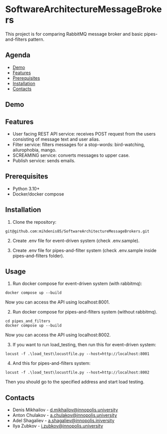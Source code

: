 # SoftwareArchitectureMessageBrokers

This project is for comparing RabbitMQ message broker and basic pipes-and-filters pattern.

## Agenda

* [Demo](#demo)
* [Features](#features)
* [Prerequisites](#prerequisites)
* [Installation](#installation)
* [Contacts](#contacts)

## Demo

## Features

- User facing REST API service: receives POST request from the users consisting of message text and user alias.
- Filter service: filters messages for a stop-words: bird-watching, ailurophobia, mango.
- SCREAMING service: converts messages to upper case.
- Publish service: sends emails.

## Prerequisites

- Python 3.10+
- Docker/docker compose

## Installation

1. Clone the repository:

```shell
git@github.com:mihdenis85/SoftwareArchitectureMessageBrokers.git
```

2. Create .env file for event-driven system (check .env.sample).

3. Create .env file for pipes-and-filter system (check .env.sample inside pipes-and-filters folder).

## Usage

1. Run docker compose for event-driven system (with rabbitmq):

```shell
docker compose up --build
```

Now you can access the API using localhost:8001.

2. Run docker compose for pipes-and-filters system (without rabbitmq).

```shell
cd pipes_and_filters
docker compose up --build
```

Now you can access the API using localhost:8002.

3. If you want to run load_testing, then run this for event-driven system:

```shell
locust -f .\load_test\locustfile.py --host=http://localhost:8001
```

4. And this for pipes-and-filters system:

```shell
locust -f .\load_test\locustfile.py --host=http://localhost:8002
```

Then you should go to the specified address and start load testing.

## Contacts

- Denis Mikhailov - d.mikhailov@innopolis.university
- Anton Chulakov - a.chulakov@innopolis.university
- Adel Shagaliev - a.shagaliev@innopolis.iniversity
- Ilya Zubkov - i.zubkov@innopolis.university
